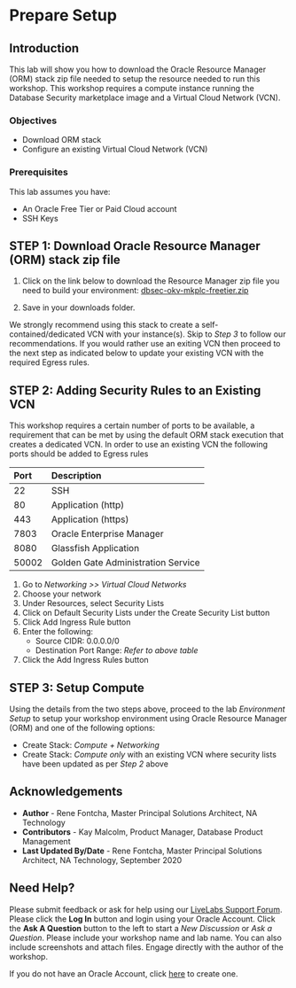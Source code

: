 # Prepare Setup

## Introduction
This lab will show you how to download the Oracle Resource Manager (ORM) stack zip file needed to setup the resource needed to run this workshop. This workshop requires a compute instance running the Database Security marketplace image and a Virtual Cloud Network (VCN).

### Objectives
-   Download ORM stack
-   Configure an existing Virtual Cloud Network (VCN)

### Prerequisites
This lab assumes you have:
- An Oracle Free Tier or Paid Cloud account
- SSH Keys

## **STEP 1**: Download Oracle Resource Manager (ORM) stack zip file
1.  Click on the link below to download the Resource Manager zip file you need to build your environment: [dbsec-okv-mkplc-freetier.zip](https://objectstorage.us-ashburn-1.oraclecloud.com/p/s3vHAmu3qehcDwtf05Ird7vDadEl3qquxXsGqDn-fG2C4xl2A8F_JOxIefNKZ7ER/n/orasenatdpltsecitom02/b/workshop-labs-files/o/dbsec-okv-mkplc-freetier.zip)

2.  Save in your downloads folder.

We strongly recommend using this stack to create a self-contained/dedicated VCN with your instance(s). Skip to *Step 3* to follow our recommendations. If you would rather use an exiting VCN then proceed to the next step as indicated below to update your existing VCN with the required Egress rules.

## **STEP 2**: Adding Security Rules to an Existing VCN   
This workshop requires a certain number of ports to be available, a requirement that can be met by using the default ORM stack execution that creates a dedicated VCN. In order to use an existing VCN the following ports should be added to Egress rules

| Port           |Description                            |
| :------------- | :------------------------------------ |
| 22             | SSH                                   |
| 80             | Application (http)                    |
| 443            | Application (https)                   |
| 7803           | Oracle Enterprise Manager             |
| 8080           | Glassfish Application                 |
| 50002          | Golden Gate Administration Service    |

1.  Go to *Networking >> Virtual Cloud Networks*
2.  Choose your network
3.  Under Resources, select Security Lists
4.  Click on Default Security Lists under the Create Security List button
5.  Click Add Ingress Rule button
6.  Enter the following:  
    - Source CIDR: 0.0.0.0/0
    - Destination Port Range: *Refer to above table*
7.  Click the Add Ingress Rules button

## **STEP 3**: Setup Compute   
Using the details from the two steps above, proceed to the lab *Environment Setup* to setup your workshop environment using Oracle Resource Manager (ORM) and one of the following options:
  -  Create Stack:  *Compute + Networking*
  -  Create Stack:  *Compute only* with an existing VCN where security lists have been updated as per *Step 2* above

## Acknowledgements

* **Author** - Rene Fontcha, Master Principal Solutions Architect, NA Technology
* **Contributors** - Kay Malcolm, Product Manager, Database Product Management
* **Last Updated By/Date** - Rene Fontcha, Master Principal Solutions Architect, NA Technology, September 2020

## Need Help?
Please submit feedback or ask for help using our [LiveLabs Support Forum](https://community.oracle.com/tech/developers/categories/livelabsdiscussions). Please click the **Log In** button and login using your Oracle Account. Click the **Ask A Question** button to the left to start a *New Discussion* or *Ask a Question*.  Please include your workshop name and lab name.  You can also include screenshots and attach files.  Engage directly with the author of the workshop.

If you do not have an Oracle Account, click [here](https://profile.oracle.com/myprofile/account/create-account.jspx) to create one.
